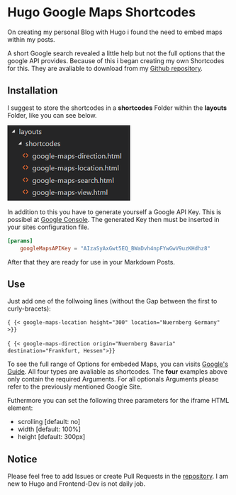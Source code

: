 # Hugo Google Maps Shortcodes

On creating my personal Blog with Hugo i found the need to embed maps within my posts.

A short Google search revealed a little help but not the full options that the google API provides. Because of this i began creating my own Shortcodes for this. They are avaliable to download from my [Github repository](https://github.com/hertleinj).

## Installation

I suggest to store the shortcodes in a **shortcodes** Folder within the **layouts** Folder, like you can see below.

![Store shortcode Files in layouts/shortcodes](./shortcodes.png)

In addition to this you have to generate yourself a Google API Key. This is possibel at [Google Console](https://console.cloud.google.com/apis/). The generated Key then must be inserted in your sites configuration file. 

```toml
[params]
   	googleMapsAPIKey = "AIzaSyAxGwt5EQ_BWaDvh4npFYwGwV9uzKHdhz8"
```

After that they are ready for use in your Markdown Posts. 

## Use

Just add one of the follwoing lines (without the Gap between the first to curly-bracets):

```
{ {< google-maps-location height="300" location="Nuernberg Germany" >}}

{ {< google-maps-direction origin="Nuernberg Bavaria" destination="Frankfurt, Hessen">}}
```

To see the full range of Options for embeded Maps, you can visits [Google's Guide](https://developers.google.com/maps/documentation/embed/guide). All four types are avaliable as shortcodes. The **four** examples above only contain the required Arguments. For all optionals Arguments please refer to the previously mentioned Google Site.

Futhermore you can set the following three parameters for the iframe HTML element:

- scrolling [default: no]
- width [default: 100%]
- height [default: 300px]

## Notice

Please feel free to add Issues or create Pull Requests in the [repository](https://github.com/hertleinj). I am new to Hugo and Frontend-Dev is not daily job.